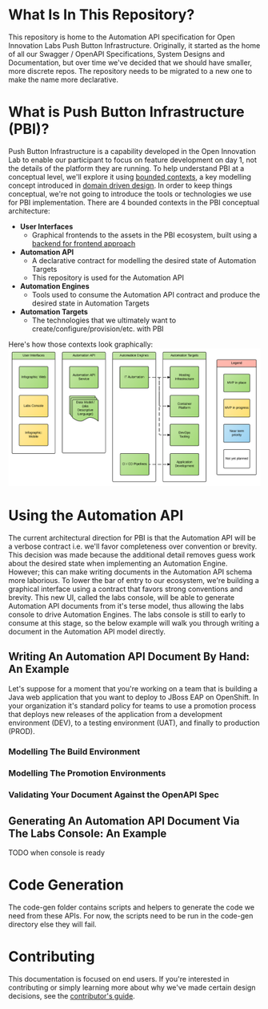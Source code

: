 # What Is In This Repository?
This repository is home to the Automation API specification for Open Innovation Labs Push Button Infrastructure. Originally, it started as the home of all our Swagger / OpenAPI Specifications, System Designs and Documentation, but over time we've decided that we should have smaller, more discrete repos. The repository needs to be migrated to a new one to make the name more declarative.

# What is Push Button Infrastructure (PBI)?

Push Button Infrastructure is a capability developed in the Open Innovation Lab to enable our participant to focus on feature development on day 1, not the details of the platform they are running. To help understand PBI at a conceptual level, we'll explore it using [bounded contexts](http://martinfowler.com/bliki/BoundedContext.html), a key modelling concept introduced in [domain driven design](https://www.amazon.com/Domain-Driven-Design-Tackling-Complexity-Software/dp/0321125215). In order to keep things conceptual, we're not going to introduce the tools or technologies we use for PBI implementation. There are 4 bounded contexts in the PBI conceptual architecture:

* **User Interfaces**
  * Graphical frontends to the assets in the PBI ecosystem, built using a [backend for frontend approach](https://www.thoughtworks.com/insights/blog/bff-soundcloud)
* **Automation API**
   * A declarative contract for modelling the desired state of Automation Targets
   * This repository is used for the Automation API
* **Automation Engines**
   * Tools used to consume the Automation API contract and produce the desired state in Automation Targets
* **Automation Targets**
  * The technologies that we ultimately want to create/configure/provision/etc. with PBI


Here's how those contexts look graphically:
![alt text](images/PBI_Conceptual.png "PBI Conceptual Architecture")


# Using the Automation API

The current architectural direction for PBI is that the Automation API will be a verbose contract i.e. we'll favor completeness over convention or brevity. This decision was made because the additional detail removes guess work about the desired state when implementing an Automation Engine. However; this can make writing documents in the Automation API schema more laborious. To lower the bar of entry to our ecosystem, we're building a graphical interface using a contract that favors strong conventions and brevity. This new UI, called the labs console, will be able to generate Automation API documents from it's terse model, thus allowing the labs console to drive Automation Engines. The labs console is still to early to consume at this stage, so the below example will walk you through writing a document in the Automation API model directly.

## Writing An Automation API Document By Hand: An Example

Let's suppose for a moment that you're working on a team that is building a Java web application that you want to deploy to JBoss EAP on OpenShift. In your organization it's standard policy for teams to use a promotion process that deploys new releases of the application from a development environment (DEV), to a testing environment (UAT), and finally to production (PROD). 

### Modelling The Build Environment

### Modelling The Promotion Environments

### Validating Your Document Against the OpenAPI Spec


## Generating An Automation API Document Via The Labs Console: An Example
TODO when console is ready

# Code Generation
The code-gen folder contains scripts and helpers to generate the code we need from these APIs. For now, the scripts need to be run in the code-gen directory else they will fail.

# Contributing
This documentation is focused on end users. If you're interested in contributing or simply learning more about why we've made certain design decisions, see the [contributor's guide](CONTRIBUTING.md).